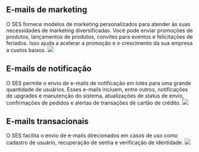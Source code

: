 ## E-mails de marketing
O SES fornece modelos de marketing personalizados para atender às suas necessidades de marketing diversificadas. Você pode enviar promoções de produtos, lançamentos de produtos, convites para eventos e felicitações de feriados. Isso ajuda a acelerar a promoção e o crescimento da sua empresa a custos baixos.
![](https://main.qcloudimg.com/raw/c8148c02c57d0a83c6c8d646a9ffee49.png)

## E-mails de notificação
O SES permite o envio de e-mails de notificação em lotes para uma grande quantidade de usuários. Esses e-mails incluem, entre outros, notificações de upgrades e manutenção do sistema, atualizações de status de envio, confirmações de pedidos e alertas de transações de cartão de crédito.
![](https://main.qcloudimg.com/raw/0f87eee786f5af4783ea19e2d8ce0fda.png)

## E-mails transacionais
O SES facilita o envio de e-mails direcionados em casos de uso como cadastro de usuário, recuperação de senha e verificação de identidade.
![](https://main.qcloudimg.com/raw/a31c805dd293e37e253cf1d07fb0d857.png)

